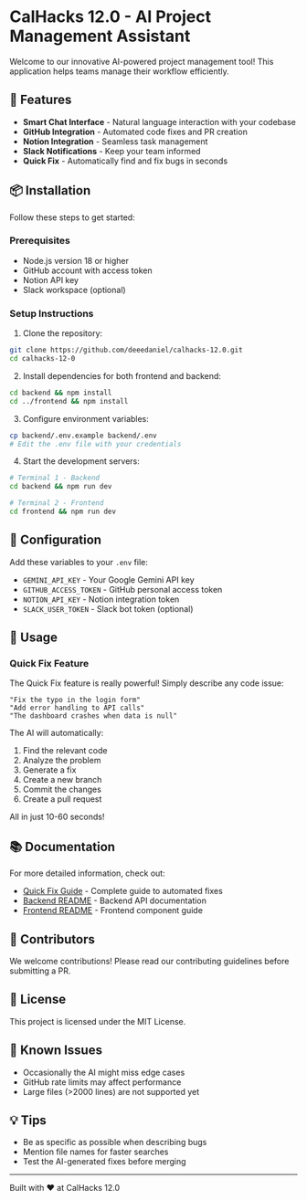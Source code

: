# CalHacks 12.0 - AI Project Management Assistant

Welcome to our innovative AI-powered project management tool! This application helps teams manage their workflow efficiently.

## 🚀 Features

- **Smart Chat Interface** - Natural language interaction with your codebase
- **GitHub Integration** - Automated code fixes and PR creation
- **Notion Integration** - Seamless task management
- **Slack Notifications** - Keep your team informed
- **Quick Fix** - Automatically find and fix bugs in seconds

## 📦 Installation

Follow these steps to get started:

### Prerequisites

- Node.js version 18 or higher
- GitHub account with access token
- Notion API key
- Slack workspace (optional)

### Setup Instructions

1. Clone the repository:

```bash
git clone https://github.com/deeedaniel/calhacks-12.0.git
cd calhacks-12-0
```

2. Install dependencies for both frontend and backend:

```bash
cd backend && npm install
cd ../frontend && npm install
```

3. Configure environment variables:

```bash
cp backend/.env.example backend/.env
# Edit the .env file with your credentials
```

4. Start the development servers:

```bash
# Terminal 1 - Backend
cd backend && npm run dev

# Terminal 2 - Frontend
cd frontend && npm run dev
```

## 🔧 Configuration

Add these variables to your `.env` file:

- `GEMINI_API_KEY` - Your Google Gemini API key
- `GITHUB_ACCESS_TOKEN` - GitHub personal access token
- `NOTION_API_KEY` - Notion integration token
- `SLACK_USER_TOKEN` - Slack bot token (optional)

## 🎯 Usage

### Quick Fix Feature

The Quick Fix feature is really powerful! Simply describe any code issue:

```
"Fix the typo in the login form"
"Add error handling to API calls"
"The dashboard crashes when data is null"
```

The AI will automatically:

1. Find the relevant code
2. Analyze the problem
3. Generate a fix
4. Create a new branch
5. Commit the changes
6. Create a pull request

All in just 10-60 seconds!

## 📚 Documentation

For more detailed information, check out:

- [Quick Fix Guide](./QUICK_FIX_GUIDE.md) - Complete guide to automated fixes
- [Backend README](./backend/README.md) - Backend API documentation
- [Frontend README](./frontend/README.md) - Frontend component guide

## 🤝 Contributors

We welcome contributions! Please read our contributing guidelines before submitting a PR.

## 📝 License

This project is licensed under the MIT License.

## 🐛 Known Issues

- Occasionally the AI might miss edge cases
- GitHub rate limits may affect performance
- Large files (>2000 lines) are not supported yet

## 💡 Tips

- Be as specific as possible when describing bugs
- Mention file names for faster searches
- Test the AI-generated fixes before merging

---

Built with ❤️ at CalHacks 12.0
